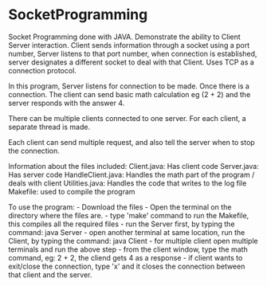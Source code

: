 # SocketProgramming
Socket Programming done with JAVA. Demonstrate the ability to Client Server interaction. Client sends information through a socket using a port number, Server listens to that port number, when connection is established, server designates a different socket to deal with that Client. Uses TCP as a connection protocol.

In this program, Server listens for connection to be made. Once there is a connection. The client can send basic math calculation eg (2 + 2) and the server responds with the answer 4. 

There can be multiple clients connected to one server. For each client, a separate thread is made. 

Each client can send multiple request, and also tell the server when to stop the connection. 

Information about the files included:
Client.java: Has client code
Server.java: Has server code
HandleClient.java: Handles the math part of the program / deals with client
Utilities.java: Handles the code that writes to the log file
Makefile: used to compile the program


To use the program: 
      - Download the files
      - Open the terminal on the directory where the files are.
      - type 'make' command to run the Makefile, this compiles all the required files
      - run the Server first, by typing the command: java Server
      - open another terminal at same location, run the Client, by typing the command: java Client
      - for multiple client open multiple terminals and run the above step
      - from the client window, type the math command, eg: 2 + 2, the cliend gets 4 as a response
      - if client wants to exit/close the connection, type 'x' and it closes the connection between that client and the server.

